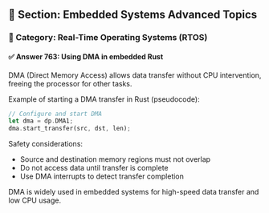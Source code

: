 ## 📘 Section: Embedded Systems Advanced Topics
### 🔹 Category: Real-Time Operating Systems (RTOS)
#### ✅ Answer 763: Using DMA in embedded Rust

DMA (Direct Memory Access) allows data transfer without CPU intervention, freeing the processor for other tasks.

Example of starting a DMA transfer in Rust (pseudocode):
```rust
// Configure and start DMA
let dma = dp.DMA1;
dma.start_transfer(src, dst, len);
```
Safety considerations:
- Source and destination memory regions must not overlap
- Do not access data until transfer is complete
- Use DMA interrupts to detect transfer completion

DMA is widely used in embedded systems for high-speed data transfer and low CPU usage.
